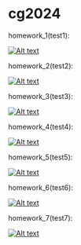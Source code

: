 # cg2024


homework_1(test1):

[![Alt text](https://img.youtube.com/vi/zfcqzCsQ1rc/0.jpg)](https://youtu.be/zfcqzCsQ1rc)


homework_2(test2):

[![Alt text](https://img.youtube.com/vi/E86_vyIWxm4/0.jpg)](https://youtu.be/E86_vyIWxm4)

homework_3(test3):

[![Alt text](https://img.youtube.com/vi/aCrWj4gAwa4/0.jpg)](https://youtu.be/aCrWj4gAwa4)

homework_4(test4):

[![Alt text](https://img.youtu.be/Di3JkrV6Ruw/0.jpg)](https://youtu.be/Di3JkrV6Ruw)

homework_5(test5):

[![Alt text](https://img.youtu.be/rjzhp8W0eC0/0.jpg)](https://youtu.be/rjzhp8W0eC0)

homework_6(test6):

[![Alt text](https://img.youtu.be/6bXq0Lf9sKM/0.jpg)](https://youtu.be/6bXq0Lf9sKM)

homework_7(test7):

[![Alt text](https://img.youtu.be/JIH5TVPxyUI/0.jpg)](https://youtu.be/JIH5TVPxyUI)
